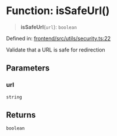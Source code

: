 # Function: isSafeUrl()

> **isSafeUrl**(`url`): `boolean`

Defined in: [frontend/src/utils/security.ts:22](https://github.com/lsendel/sass/blob/ca8b2b87627589617e0de57047e1f50d53e78078/frontend/src/utils/security.ts#L22)

Validate that a URL is safe for redirection

## Parameters

### url

`string`

## Returns

`boolean`
